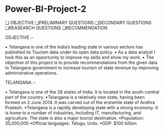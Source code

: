 # Power-BI-Project-2

❑ OBJECTIVE
❑PRELIMINARY QUESTIONS
❑SECONDARY QUESTIONS
❑REASEARCH QUESTIONS
❑RECOMMENDATION

ODJECTIVE :-

▪ Telangana is one of the India’s leading state in various sectors has published its Tourism data under its open data
policy.
▪ As a data analyst I took this as an opportunity to improve my skills and show my work.
▪ The objective of this project is to provide recommendations from the given data to Telangana government to
increase tourism of state revenue by improving administrative operations.

TELANGANA :-

▪ Telangana is one of the 28 states of India. It is located in the south-central part of the country.
▪Telangana is a relatively new state, having been formed on 2 June 2014. It was carved out of the erstwhile state of
Andhra Pradesh.
▪Telangana is a rapidly developing state with a strong economy. It is home to a number of industries, including IT,
manufacturing, and agriculture. The state is also a major tourist destination.
▪Population: 35,000,000
▪Official languages: Telugu, Urdu.
▪GDP: $100 billion
